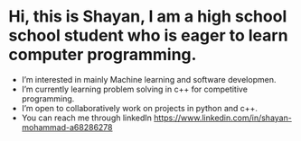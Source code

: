 # Hi, this is Shayan, I am a high school school student who is eager to learn computer programming.
- I’m interested in mainly Machine learning and software developmen.
- I’m currently learning problem solving in c++ for competitive programming.
- I’m open to collaboratively work on projects in python and c++.
- You can reach me through linkedIn https://www.linkedin.com/in/shayan-mohammad-a68286278

<!---
md-shayan/md-shayan is a ✨ special ✨ repository because its `README.md` (this file) appears on your GitHub profile.
You can click the Preview link to take a look at your changes.
--->

